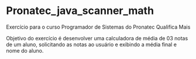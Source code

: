 # Pronatec_java_scanner_math

Exercício para o curso Programador de Sistemas do Pronatec Qualifica Mais 

Objetivo do exercício é desenvolver uma calculadora de média de 03 notas de um aluno, solicitando as notas ao usuário e exibindo a média final e nome do aluno.
